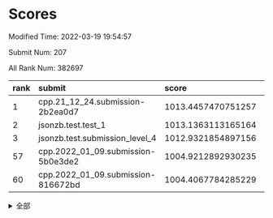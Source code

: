 # Scores

Modified Time: 2022-03-19 19:54:57

Submit Num: 207

All Rank Num: 382697

| rank |               submit               |       score        |       sigma        | pk_num |
| :--- | :--------------------------------- | :----------------- | :----------------- | :----- |
| 1    | cpp.21_12_24.submission-2b2ea0d7   | 1013.4457470751257 | 0.7863540403263857 | 7396   |
| 2    | jsonzb.test.test_1                 | 1013.1363113165164 | 0.7816244565473264 | 7399   |
| 3    | jsonzb.test.submission_level_4     | 1012.9321854897156 | 0.7878066115687499 | 7394   |
| 57   | cpp.2022_01_09.submission-5b0e3de2 | 1004.9212892930235 | 0.7270558537351292 | 7398   |
| 60   | cpp.2022_01_09.submission-816672bd | 1004.4067784285229 | 0.712251972482622  | 7390   |


<details>
<summary>全部</summary>

| rank |                 submit                 |       score        |       sigma        | pk_num |
| :--- | :------------------------------------- | :----------------- | :----------------- | :----- |
| 1    | cpp.21_12_24.submission-2b2ea0d7       | 1013.4457470751257 | 0.7863540403263857 | 7396   |
| 2    | jsonzb.test.test_1                     | 1013.1363113165164 | 0.7816244565473264 | 7399   |
| 3    | jsonzb.test.submission_level_4         | 1012.9321854897156 | 0.7878066115687499 | 7394   |
| 4    | gobigger.level_3.submission_level_3_46 | 1012.0504507187428 | 0.7957276729777792 | 7390   |
| 5    | gobigger.level_3.submission_level_3_29 | 1012.0359710928985 | 0.7920333104466925 | 7390   |
| 6    | gobigger.level_3.submission_level_3_40 | 1011.8451236114239 | 0.7751986222207616 | 7393   |
| 7    | gobigger.level_3.submission_level_3_44 | 1011.4764942155234 | 0.7615062794411241 | 7398   |
| 8    | gobigger.level_3.submission_level_3_43 | 1011.1974841890234 | 0.7656745407433745 | 7399   |
| 9    | gobigger.level_3.submission_level_3_36 | 1011.0014219038136 | 0.7711608582893733 | 7391   |
| 10   | gobigger.level_3.submission_level_3_37 | 1010.9735014500103 | 0.7553574291261574 | 7397   |
| 11   | gobigger.level_3.submission_level_3_25 | 1010.9677468999482 | 0.7713889023857396 | 7394   |
| 12   | gobigger.level_3.submission_level_3_15 | 1010.739939637508  | 0.7596734186011512 | 7397   |
| 13   | gobigger.level_3.submission_level_3_49 | 1010.7398997627826 | 0.7587007687138897 | 7397   |
| 14   | gobigger.level_3.submission_level_3_28 | 1010.629967849988  | 0.7750396691242096 | 7397   |
| 15   | gobigger.level_3.submission_level_3_7  | 1010.6152570926818 | 0.7688415879813274 | 7398   |
| 16   | gobigger.level_3.submission_level_3_18 | 1010.51903473794   | 0.7425312626484204 | 7389   |
| 17   | gobigger.level_3.submission_level_3_19 | 1010.4721064790756 | 0.7498020857858332 | 7397   |
| 18   | gobigger.level_3.submission_level_3_22 | 1010.4681273175443 | 0.7663329512214025 | 7394   |
| 19   | gobigger.level_3.submission_level_3_42 | 1010.4106666379407 | 0.7594467038422389 | 7396   |
| 20   | gobigger.level_3.submission_level_3_17 | 1010.2849312105777 | 0.7742210903128188 | 7392   |
| 21   | gobigger.level_3.submission_level_3_33 | 1010.2087806426528 | 0.75117262333288   | 7395   |
| 22   | gobigger.level_3.submission_level_3_35 | 1010.2043597638462 | 0.7371067715735986 | 7394   |
| 23   | gobigger.level_3.submission_level_3_14 | 1010.2031777572131 | 0.7698461134934876 | 7395   |
| 24   | gobigger.level_3.submission_level_3_21 | 1010.1688358718586 | 0.7720743124124796 | 7393   |
| 25   | gobigger.level_3.submission_level_3_27 | 1010.1001929131954 | 0.761558284348998  | 7398   |
| 26   | gobigger.level_3.submission_level_3_6  | 1010.0698491406413 | 0.7690367085654295 | 7396   |
| 27   | gobigger.level_3.submission_level_3_26 | 1010.0625027967942 | 0.7737566059988411 | 7394   |
| 28   | gobigger.level_3.submission_level_3_20 | 1009.9565349932518 | 0.7604209537941312 | 7398   |
| 29   | gobigger.level_3.submission_level_3_4  | 1009.9526309076284 | 0.7430875373697596 | 7398   |
| 30   | gobigger.level_3.submission_level_3_5  | 1009.9324219911732 | 0.7758860445623437 | 7395   |
| 31   | gobigger.level_3.submission_level_3_41 | 1009.9210246471081 | 0.7533380649614044 | 7390   |
| 32   | gobigger.level_3.submission_level_3_48 | 1009.9188461127803 | 0.760645254774002  | 7391   |
| 33   | gobigger.level_3.submission_level_3_31 | 1009.8262066658857 | 0.7778646408216698 | 7391   |
| 34   | gobigger.level_3.submission_level_3_9  | 1009.8027715758981 | 0.7699448435265845 | 7389   |
| 35   | gobigger.level_3.submission_level_3_23 | 1009.7545983226101 | 0.764127862356612  | 7395   |
| 36   | gobigger.level_3.submission_level_3_16 | 1009.7183548450178 | 0.7692739318200741 | 7397   |
| 37   | gobigger.level_3.submission_level_3_45 | 1009.6677441705141 | 0.7548540303034134 | 7389   |
| 38   | gobigger.level_3.submission_level_3_38 | 1009.6252196399879 | 0.7561634290155101 | 7398   |
| 39   | gobigger.level_3.submission_level_3_47 | 1009.5605577305549 | 0.7504717613790405 | 7399   |
| 40   | gobigger.level_3.submission_level_3_30 | 1009.5237455359363 | 0.7674184771729071 | 7396   |
| 41   | gobigger.level_3.submission_level_3_34 | 1009.4581374461227 | 0.7455110610283798 | 7398   |
| 42   | gobigger.level_3.submission_level_3_0  | 1009.3653149297885 | 0.7312811211915247 | 7404   |
| 43   | gobigger.level_3.submission_level_3_8  | 1009.2603172457844 | 0.7592430958054113 | 7397   |
| 44   | gobigger.level_3.submission_level_3_11 | 1009.1938052311378 | 0.7469828648180699 | 7391   |
| 45   | gobigger.level_3.submission_level_3_1  | 1009.1853335151205 | 0.7437270875716787 | 7389   |
| 46   | gobigger.level_3.submission_level_3_39 | 1009.1140582048607 | 0.7482778981953306 | 7400   |
| 47   | gobigger.level_3.submission_level_3_32 | 1009.0715157802766 | 0.7417578897588074 | 7395   |
| 48   | gobigger.level_3.submission_level_3_3  | 1009.0442029990458 | 0.7715572439703112 | 7394   |
| 49   | gobigger.level_3.submission_level_3_24 | 1008.7445661083    | 0.7761368468401225 | 7399   |
| 50   | gobigger.level_3.submission_level_3_10 | 1008.6775200068271 | 0.7478265184442898 | 7398   |
| 51   | gobigger.level_3.submission_level_3_2  | 1008.6636290234735 | 0.7739555845924574 | 7395   |
| 52   | gobigger.level_3.submission_level_3_13 | 1008.6207522018238 | 0.741810290905441  | 7398   |
| 53   | gobigger.level_3.submission_level_3_12 | 1008.5964046130538 | 0.7391819473067968 | 7396   |
| 54   | gobigger.level_1.submission_level_1_3  | 1005.435419906731  | 0.7190899069925362 | 7394   |
| 55   | gobigger.level_1.submission_level_1_46 | 1005.1499818906143 | 0.7160692890609128 | 7392   |
| 56   | gobigger.level_1.submission_level_1_43 | 1005.0109388636629 | 0.7110368523403846 | 7394   |
| 57   | cpp.2022_01_09.submission-5b0e3de2     | 1004.9212892930235 | 0.7270558537351292 | 7398   |
| 58   | gobigger.level_1.submission_level_1_25 | 1004.5876528858198 | 0.7191416235734396 | 7396   |
| 59   | gobigger.level_1.submission_level_1_5  | 1004.408573488232  | 0.7142665184175747 | 7395   |
| 60   | cpp.2022_01_09.submission-816672bd     | 1004.4067784285229 | 0.712251972482622  | 7390   |
| 61   | gobigger.level_1.submission_level_1_48 | 1004.2722272871823 | 0.7244104351897863 | 7395   |
| 62   | gobigger.level_1.submission_level_1_34 | 1004.2447538532887 | 0.7220436852158199 | 7396   |
| 63   | gobigger.level_1.submission_level_1_7  | 1004.2318510359497 | 0.7229604670635855 | 7396   |
| 64   | gobigger.level_1.submission_level_1_14 | 1004.2095611550371 | 0.7199411395586582 | 7394   |
| 65   | gobigger.level_1.submission_level_1_16 | 1004.1347806612873 | 0.7338455860034125 | 7399   |
| 66   | gobigger.level_1.submission_level_1_20 | 1004.107762917523  | 0.7130488174066946 | 7394   |
| 67   | gobigger.level_1.submission_level_1_29 | 1003.9800906631644 | 0.7265627373420713 | 7390   |
| 68   | gobigger.level_1.submission_level_1_39 | 1003.9330747465413 | 0.7308039178114214 | 7397   |
| 69   | gobigger.level_1.submission_level_1_49 | 1003.9249386980663 | 0.7166322622922497 | 7395   |
| 70   | gobigger.level_1.submission_level_1_45 | 1003.7344963337002 | 0.7207091945887092 | 7398   |
| 71   | gobigger.level_1.submission_level_1_37 | 1003.6984670703164 | 0.7087479336262547 | 7393   |
| 72   | gobigger.level_1.submission_level_1_41 | 1003.6822719364199 | 0.7200354293458682 | 7397   |
| 73   | gobigger.level_1.submission_level_1_36 | 1003.6604759172245 | 0.7288986757598612 | 7392   |
| 74   | gobigger.level_1.submission_level_1_18 | 1003.6594180723367 | 0.7137091836752046 | 7396   |
| 75   | gobigger.level_1.submission_level_1_23 | 1003.5813810954005 | 0.7091608925735965 | 7393   |
| 76   | gobigger.level_1.submission_level_1_1  | 1003.5673795969178 | 0.7240691867378708 | 7392   |
| 77   | gobigger.level_1.submission_level_1_44 | 1003.5286410436916 | 0.725383886300683  | 7397   |
| 78   | gobigger.level_1.submission_level_1_35 | 1003.4615011661444 | 0.7146412857206783 | 7391   |
| 79   | gobigger.level_1.submission_level_1_0  | 1003.4145856976461 | 0.7249076098638605 | 7396   |
| 80   | gobigger.level_1.submission_level_1_28 | 1003.3732681536926 | 0.7186787936367415 | 7395   |
| 81   | gobigger.level_1.submission_level_1_2  | 1003.3531535605998 | 0.7097517798821625 | 7397   |
| 82   | gobigger.level_1.submission_level_1_42 | 1003.2948034075308 | 0.7168693623767329 | 7395   |
| 83   | gobigger.level_1.submission_level_1_38 | 1003.2593099106044 | 0.7129165284458107 | 7397   |
| 84   | gobigger.level_1.submission_level_1_21 | 1003.2575844560693 | 0.714861377536283  | 7394   |
| 85   | gobigger.level_1.submission_level_1_6  | 1003.2547262330703 | 0.7147204320575804 | 7394   |
| 86   | gobigger.level_1.submission_level_1_32 | 1003.237300909754  | 0.7150087988560047 | 7399   |
| 87   | gobigger.level_1.submission_level_1_13 | 1003.1777906929883 | 0.7160910632960529 | 7393   |
| 88   | gobigger.level_1.submission_level_1_24 | 1003.1719040458529 | 0.7185051222072151 | 7394   |
| 89   | gobigger.level_1.submission_level_1_26 | 1003.0654615433049 | 0.7224982589383879 | 7392   |
| 90   | gobigger.level_1.submission_level_1_9  | 1002.8896110524062 | 0.7107513073461493 | 7392   |
| 91   | gobigger.level_1.submission_level_1_30 | 1002.8579931094508 | 0.7165571530710996 | 7394   |
| 92   | gobigger.level_1.submission_level_1_11 | 1002.8079943959978 | 0.7145929233187225 | 7394   |
| 93   | gobigger.level_1.submission_level_1_47 | 1002.744945105494  | 0.7151376171850324 | 7399   |
| 94   | gobigger.level_1.submission_level_1_17 | 1002.6901826097921 | 0.7147563274345112 | 7391   |
| 95   | gobigger.level_1.submission_level_1_10 | 1002.6858467478418 | 0.7263213492412015 | 7394   |
| 96   | gobigger.level_1.submission_level_1_4  | 1002.6478856337542 | 0.7300632741564038 | 7398   |
| 97   | gobigger.level_1.submission_level_1_33 | 1002.6443729701078 | 0.7182556750482425 | 7391   |
| 98   | gobigger.level_1.submission_level_1_12 | 1002.4113345985578 | 0.7181256983652451 | 7394   |
| 99   | gobigger.level_1.submission_level_1_40 | 1002.2811095579045 | 0.7190936355265741 | 7393   |
| 100  | gobigger.level_1.submission_level_1_15 | 1002.2716995094801 | 0.7151284613400584 | 7397   |
| 101  | gobigger.level_1.submission_level_1_8  | 1002.1647558082379 | 0.712844386122048  | 7399   |
| 102  | gobigger.level_1.submission_level_1_27 | 1002.1268715914791 | 0.7166293332077946 | 7398   |
| 103  | gobigger.level_1.submission_level_1_22 | 1001.949484205401  | 0.7090963440348674 | 7392   |
| 104  | gobigger.level_1.submission_level_1_19 | 1001.8794266093815 | 0.7095343759668655 | 7390   |
| 105  | gobigger.level_1.submission_level_1_31 | 1001.6497283562816 | 0.7135953131203693 | 7398   |
| 106  | gobigger.random.submission_random_3    | 997.6096998599841  | 0.7040646844170301 | 7393   |
| 107  | gobigger.random.submission_random_22   | 997.535050886721   | 0.6985187105547759 | 7400   |
| 108  | gobigger.random.submission_random_8    | 997.327359234843   | 0.7036877730025349 | 7396   |
| 109  | gobigger.random.submission_random_13   | 997.2264941610463  | 0.7191309445830851 | 7395   |
| 110  | gobigger.random.submission_random_26   | 997.049558430715   | 0.7190693778057516 | 7398   |
| 111  | gobigger.random.submission_random_16   | 996.9950865332974  | 0.7129995219789593 | 7393   |
| 112  | gobigger.random.submission_random_2    | 996.986374171935   | 0.7141207165224683 | 7395   |
| 113  | gobigger.random.submission_random_46   | 996.9174763444736  | 0.7091392986718202 | 7401   |
| 114  | gobigger.random.submission_random_36   | 996.7684651522662  | 0.7118901512268112 | 7399   |
| 115  | gobigger.random.submission_random_25   | 996.6958015920436  | 0.7002860097420582 | 7391   |
| 116  | gobigger.random.submission_random_7    | 996.6636645380854  | 0.712438073959729  | 7395   |
| 117  | gobigger.random.submission_random_5    | 996.6230699046426  | 0.7100714151271103 | 7397   |
| 118  | gobigger.random.submission_random_11   | 996.577860538311   | 0.7075726610996176 | 7399   |
| 119  | gobigger.random.submission_random_49   | 996.4810129333935  | 0.7049218900048067 | 7395   |
| 120  | gobigger.random.submission_random_37   | 996.4718886537386  | 0.7211124516907701 | 7396   |
| 121  | gobigger.random.submission_random_28   | 996.4583047249109  | 0.7144275716926041 | 7392   |
| 122  | gobigger.random.submission_random_38   | 996.4295344573655  | 0.7303944242386794 | 7396   |
| 123  | gobigger.random.submission_random_20   | 996.4204355489421  | 0.7053513545391288 | 7398   |
| 124  | gobigger.random.submission_random_1    | 996.1680567967435  | 0.7041032402573625 | 7398   |
| 125  | gobigger.random.submission_random_23   | 996.1346758658847  | 0.7379055978684539 | 7392   |
| 126  | gobigger.random.submission_random_31   | 996.0906137660857  | 0.7232903886800864 | 7398   |
| 127  | gobigger.random.submission_random_6    | 996.0317132260968  | 0.6981906347469581 | 7396   |
| 128  | gobigger.random.submission_random_43   | 995.9430182952732  | 0.7181084049717275 | 7395   |
| 129  | gobigger.random.submission_random_18   | 995.9108978739773  | 0.7197618739176088 | 7392   |
| 130  | gobigger.random.submission_random_0    | 995.8950589710394  | 0.7163251899456584 | 7396   |
| 131  | gobigger.random.submission_random_17   | 995.8752315598085  | 0.6980878101249974 | 7395   |
| 132  | gobigger.random.submission_random_12   | 995.8093869010149  | 0.7307802997458558 | 7397   |
| 133  | gobigger.random.submission_random_42   | 995.7602598810901  | 0.7076167973320756 | 7393   |
| 134  | gobigger.random.submission_random_40   | 995.660585034025   | 0.72278377406791   | 7395   |
| 135  | gobigger.random.submission_random_9    | 995.6577844949419  | 0.7049301005085071 | 7392   |
| 136  | gobigger.random.submission_random_24   | 995.5655456173471  | 0.713854878568568  | 7396   |
| 137  | gobigger.random.submission_random_33   | 995.5008612011374  | 0.7191315938226057 | 7398   |
| 138  | gobigger.random.submission_random_15   | 995.4936395489558  | 0.7228905612139571 | 7396   |
| 139  | gobigger.random.submission_random_19   | 995.4658482543377  | 0.7181788293323924 | 7393   |
| 140  | gobigger.random.submission_random_39   | 995.4619324558287  | 0.7167377099902421 | 7394   |
| 141  | gobigger.random.submission_random_45   | 995.4233824959414  | 0.718882803921213  | 7392   |
| 142  | gobigger.random.submission_random_27   | 995.4110475296076  | 0.7119012712034757 | 7399   |
| 143  | gobigger.random.submission_random_21   | 995.4029037297886  | 0.7225338882767695 | 7394   |
| 144  | gobigger.random.submission_random_41   | 995.3326232428309  | 0.7013203210859718 | 7394   |
| 145  | gobigger.random.submission_random_10   | 995.284452875853   | 0.7146112095891032 | 7393   |
| 146  | gobigger.random.submission_random_30   | 995.2233174609713  | 0.7121348004494684 | 7399   |
| 147  | gobigger.random.submission_random_32   | 995.1416859516686  | 0.7122462003078797 | 7393   |
| 148  | gobigger.random.submission_random_48   | 995.1162853714711  | 0.7159949880164697 | 7397   |
| 149  | gobigger.random.submission_random_44   | 995.0508978385841  | 0.7290385546473664 | 7392   |
| 150  | gobigger.random.submission_random_29   | 994.9229459248633  | 0.6975798815150431 | 7393   |
| 151  | gobigger.random.submission_random_34   | 994.8713399396341  | 0.7077937685485391 | 7394   |
| 152  | gobigger.random.submission_random_4    | 994.8528919476857  | 0.7263245653037332 | 7398   |
| 153  | gobigger.random.submission_random_47   | 994.8105585076637  | 0.7111766146443115 | 7393   |
| 154  | gobigger.random.submission_random_14   | 994.7722023935451  | 0.7069023299271093 | 7393   |
| 155  | gobigger.random.submission_random_35   | 994.5332466744297  | 0.7248557574002401 | 7398   |
| 156  | gobigger.level_2.submission_level_2_28 | 994.3096278921706  | 0.7337982799915399 | 7394   |
| 157  | gobigger.level_2.submission_level_2_5  | 993.7794055480982  | 0.7309189805170657 | 7391   |
| 158  | gobigger.level_2.submission_level_2_30 | 993.3349837968746  | 0.7386910893661341 | 7393   |
| 159  | gobigger.level_2.submission_level_2_22 | 993.252882027083   | 0.7412895206351778 | 7398   |
| 160  | gobigger.level_2.submission_level_2_38 | 993.2294749167803  | 0.7326901136380213 | 7391   |
| 161  | gobigger.level_2.submission_level_2_34 | 993.0590247560758  | 0.7499290201797372 | 7396   |
| 162  | gobigger.level_2.submission_level_2_39 | 992.996312423615   | 0.7280114968267174 | 7394   |
| 163  | gobigger.level_2.submission_level_2_23 | 992.6734331185578  | 0.7420477870385772 | 7399   |
| 164  | gobigger.level_2.submission_level_2_32 | 992.6703998541193  | 0.7442023422859702 | 7394   |
| 165  | gobigger.level_2.submission_level_2_48 | 992.6404313246452  | 0.7394607331718969 | 7396   |
| 166  | gobigger.level_2.submission_level_2_35 | 992.5037575425976  | 0.7442640605304228 | 7395   |
| 167  | gobigger.level_2.submission_level_2_45 | 992.455942081646   | 0.7327426468690587 | 7392   |
| 168  | gobigger.level_2.submission_level_2_8  | 992.395025517371   | 0.7472575555037833 | 7394   |
| 169  | gobigger.level_2.submission_level_2_49 | 992.3443358268471  | 0.7455803844445983 | 7399   |
| 170  | gobigger.level_2.submission_level_2_42 | 992.3218980458065  | 0.7385419248538004 | 7393   |
| 171  | gobigger.level_2.submission_level_2_41 | 992.3139531725017  | 0.7455593401463037 | 7398   |
| 172  | gobigger.level_2.submission_level_2_15 | 992.2958949161422  | 0.7543501004292767 | 7397   |
| 173  | gobigger.level_2.submission_level_2_4  | 992.2938818893633  | 0.7264641153063093 | 7398   |
| 174  | gobigger.level_2.submission_level_2_21 | 992.1293736268216  | 0.7548390320431356 | 7386   |
| 175  | gobigger.level_2.submission_level_2_40 | 992.0294143532861  | 0.7439225969910755 | 7394   |
| 176  | gobigger.level_2.submission_level_2_17 | 992.0000202298188  | 0.7465962973326844 | 7395   |
| 177  | gobigger.level_2.submission_level_2_9  | 991.9644327921286  | 0.7658921032883413 | 7397   |
| 178  | gobigger.level_2.submission_level_2_33 | 991.9557547898833  | 0.7303231305115598 | 7397   |
| 179  | gobigger.level_2.submission_level_2_31 | 991.931292981808   | 0.7388378438123128 | 7390   |
| 180  | gobigger.level_2.submission_level_2_13 | 991.9006273435945  | 0.7436825399021895 | 7393   |
| 181  | gobigger.level_2.submission_level_2_18 | 991.8825551186262  | 0.7557950661779805 | 7395   |
| 182  | gobigger.level_2.submission_level_2_1  | 991.8466293557747  | 0.7364280451602809 | 7398   |
| 183  | gobigger.level_2.submission_level_2_29 | 991.8309087610804  | 0.7557951489642519 | 7396   |
| 184  | gobigger.level_2.submission_level_2_46 | 991.7950358246766  | 0.7405101483939246 | 7393   |
| 185  | gobigger.level_2.submission_level_2_16 | 991.7235530835766  | 0.7784311827322846 | 7399   |
| 186  | gobigger.level_2.submission_level_2_3  | 991.7162892817576  | 0.7416056197898144 | 7391   |
| 187  | gobigger.level_2.submission_level_2_19 | 991.7154839871745  | 0.7678684775360395 | 7398   |
| 188  | gobigger.level_2.submission_level_2_36 | 991.6707705825496  | 0.7253651505621095 | 7396   |
| 189  | gobigger.level_2.submission_level_2_20 | 991.6655072773837  | 0.7404115669789052 | 7399   |
| 190  | gobigger.level_2.submission_level_2_25 | 991.5984761049766  | 0.7526220387104028 | 7397   |
| 191  | gobigger.level_2.submission_level_2_11 | 991.5878063093879  | 0.7463648230988684 | 7397   |
| 192  | gobigger.level_2.submission_level_2_14 | 991.5805899391678  | 0.7698023668119531 | 7398   |
| 193  | gobigger.level_2.submission_level_2_26 | 991.5019373790204  | 0.7561773853226496 | 7395   |
| 194  | gobigger.level_2.submission_level_2_10 | 991.4205672139142  | 0.740645064417627  | 7394   |
| 195  | gobigger.level_2.submission_level_2_44 | 991.3727179339027  | 0.77718287286189   | 7396   |
| 196  | gobigger.level_2.submission_level_2_7  | 991.3170650967991  | 0.7704453824990241 | 7392   |
| 197  | gobigger.level_2.submission_level_2_6  | 991.2798503579625  | 0.7618515076903388 | 7392   |
| 198  | gobigger.level_2.submission_level_2_37 | 991.2297993950004  | 0.7598085669592869 | 7394   |
| 199  | gobigger.level_2.submission_level_2_2  | 991.2250311517049  | 0.7480864423751861 | 7401   |
| 200  | gobigger.level_2.submission_level_2_43 | 991.1861187882884  | 0.7474322976948012 | 7397   |
| 201  | gobigger.level_2.submission_level_2_0  | 991.1762853189256  | 0.7503984100127618 | 7398   |
| 202  | gobigger.level_2.submission_level_2_47 | 991.1257377522109  | 0.7489778846651741 | 7399   |
| 203  | gobigger.level_2.submission_level_2_12 | 991.0944949116487  | 0.7636461831281368 | 7388   |
| 204  | gobigger.level_2.submission_level_2_27 | 990.5187705607862  | 0.7653641680163056 | 7398   |
| 205  | gobigger.level_2.submission_level_2_24 | 990.1909630251806  | 0.7717314636996094 | 7398   |
| 206  | gobigger.none.submission_none_0        | 977.2112873180873  | 1.3598885411328927 | 7399   |
| 207  | gobigger.none.submission_none_1        | 974.9614044971412  | 1.5756571074855632 | 7395   |

</details>